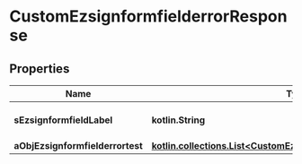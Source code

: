 
# CustomEzsignformfielderrorResponse

## Properties
| Name | Type | Description | Notes |
| ------------ | ------------- | ------------- | ------------- |
| **sEzsignformfieldLabel** | **kotlin.String** | The Label for the Ezsignformfield |  |
| **aObjEzsignformfielderrortest** | [**kotlin.collections.List&lt;CustomEzsignformfielderrortestResponse&gt;**](kotlin.Any.md) |  |  |



